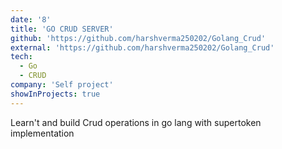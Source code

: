 ```yaml
---
date: '8'
title: 'GO CRUD SERVER'
github: 'https://github.com/harshverma250202/Golang_Crud'
external: 'https://github.com/harshverma250202/Golang_Crud'
tech:
  - Go
  - CRUD
company: 'Self project'
showInProjects: true
---
```


Learn't and build Crud operations in go lang with supertoken implementation
